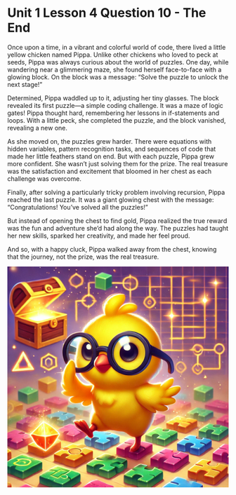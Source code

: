 # Unit 1 Lesson 4 Question 10 - The End

Once upon a time, in a vibrant and colorful world of code, there lived a little yellow chicken named Pippa. Unlike other chickens who loved to peck at seeds, Pippa was always curious about the world of puzzles. One day, while wandering near a glimmering maze, she found herself face-to-face with a glowing block. On the block was a message: “Solve the puzzle to unlock the next stage!”

Determined, Pippa waddled up to it, adjusting her tiny glasses. The block revealed its first puzzle—a simple coding challenge. It was a maze of logic gates! Pippa thought hard, remembering her lessons in if-statements and loops. With a little peck, she completed the puzzle, and the block vanished, revealing a new one.

As she moved on, the puzzles grew harder. There were equations with hidden variables, pattern recognition tasks, and sequences of code that made her little feathers stand on end. But with each puzzle, Pippa grew more confident. She wasn’t just solving them for the prize. The real treasure was the satisfaction and excitement that bloomed in her chest as each challenge was overcome.

Finally, after solving a particularly tricky problem involving recursion, Pippa reached the last puzzle. It was a giant glowing chest with the message: “Congratulations! You’ve solved all the puzzles!”

But instead of opening the chest to find gold, Pippa realized the true reward was the fun and adventure she’d had along the way. The puzzles had taught her new skills, sparked her creativity, and made her feel proud.

And so, with a happy cluck, Pippa walked away from the chest, knowing that the journey, not the prize, was the real treasure.

![Pippa](01-04-10-asset.png)